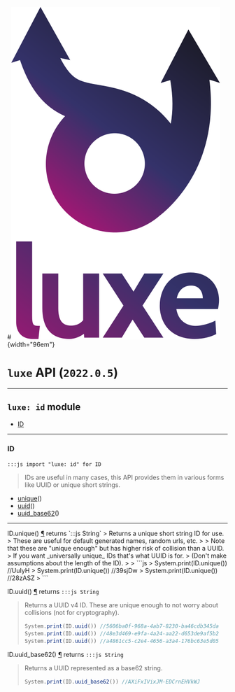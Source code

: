 #![](../images/luxe-dark.svg){width="96em"}

# `luxe` API (`2022.0.5`)  


---

## `luxe: id` module

- [ID](#id)   

---

### ID
`:::js import "luxe: id" for ID`
> IDs are useful in many cases, this API provides them in various forms like UUID or unique short strings.

- [unique](#ID.unique)()
- [uuid](#ID.uuid)()
- [uuid_base62](#ID.uuid_base62)()

<hr/>
<endpoint module="luxe: id" class="ID" signature="unique()"></endpoint>
<signature id="ID.unique">ID.unique()
<a class="headerlink" href="#ID.unique" title="Permanent link">¶</a></signature>
<span class='api_ret'>returns</span> `:::js String`
> Returns a unique short string ID for use.
> These are useful for default generated names, random urls, etc.
> 
> Note that these are "unique enough" but has higher risk of collision than a UUID.
> If you want _universally unique_ IDs that's what UUID is for.
> (Don't make assumptions about the length of the ID).
> 
>   ```js
>   System.print(ID.unique()) //UuIyH
>   System.print(ID.unique()) //39sjDw
>   System.print(ID.unique()) //28zASZ
>   ```   

<endpoint module="luxe: id" class="ID" signature="uuid()"></endpoint>
<signature id="ID.uuid">ID.uuid()
<a class="headerlink" href="#ID.uuid" title="Permanent link">¶</a></signature>
<span class='api_ret'>returns</span> `:::js String`
> Returns a UUID v4 ID.
> These are unique enough to not worry about collisions (not for cryptography).
> 
>   ```js
>   System.print(ID.uuid()) //5606ba0f-968a-4ab7-8230-ba46cdb345da
>   System.print(ID.uuid()) //48e3d469-e9fa-4a24-aa22-d653de9af5b2
>   System.print(ID.uuid()) //a4861cc5-c2e4-4656-a3a4-176bc63e5d05
>   ```   

<endpoint module="luxe: id" class="ID" signature="uuid_base62()"></endpoint>
<signature id="ID.uuid_base62">ID.uuid_base62()
<a class="headerlink" href="#ID.uuid_base62" title="Permanent link">¶</a></signature>
<span class='api_ret'>returns</span> `:::js String`
> Returns a UUID represented as a base62 string.
> 
>   ```js
>   System.print(ID.uuid_base62()) //AXiFxIVixJM-EDCrnEHVkWJ
>   ```   

